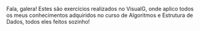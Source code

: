 Fala, galera! Estes são exercícios realizados no VisualG, onde aplico todos os meus conhecimentos adquiridos no curso de Algoritmos e Estrutura de Dados, todos eles feitos sozinho!
